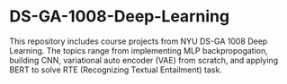 # DS-GA-1008-Deep-Learning

This repository includes course projects from NYU DS-GA 1008 Deep Learning. The topics range from implementing MLP backpropogation, building CNN, variational auto encoder (VAE) from scratch, and applying BERT to solve RTE (Recognizing Textual Entailment) task.
